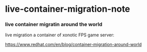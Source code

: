 # live-container-migration-note

### live container migratin around the world



live migration a container of xonotic FPS game server:

https://www.redhat.com/en/blog/container-migration-around-world

